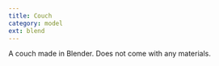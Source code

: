 ```yaml
---
title: Couch
category: model
ext: blend
---
```

A couch made in Blender. Does not come with any materials.
